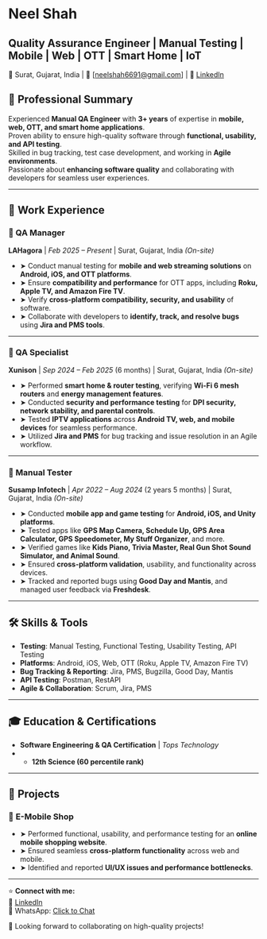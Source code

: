 # Neel Shah  
## Quality Assurance Engineer | Manual Testing | Mobile | Web | OTT | Smart Home | IoT  
📍 Surat, Gujarat, India | 📧 [neelshah6691@gmail.com] | 🔗 [LinkedIn](https://www.linkedin.com/in/neel-shah05) 

## 📌 Professional Summary  
Experienced **Manual QA Engineer** with **3+ years** of expertise in **mobile, web, OTT, and smart home applications**.  
Proven ability to ensure high-quality software through **functional, usability, and API testing**.  
Skilled in bug tracking, test case development, and working in **Agile environments**.  
Passionate about **enhancing software quality** and collaborating with developers for seamless user experiences.  

---

## 🏢 Work Experience  

### 🔹 QA Manager
**LAHagora** | *Feb 2025 – Present* | Surat, Gujarat, India *(On-site)*  
- ➤ Conduct manual testing for **mobile and web streaming solutions** on **Android, iOS, and OTT platforms**.  
- ➤ Ensure **compatibility and performance** for OTT apps, including **Roku, Apple TV, and Amazon Fire TV**.  
- ➤ Verify **cross-platform compatibility, security, and usability** of software.  
- ➤ Collaborate with developers to **identify, track, and resolve bugs** using **Jira and PMS tools**.  

---

### 🔹 QA Specialist  
**Xunison** | *Sep 2024 – Feb 2025* (6 months) | Surat, Gujarat, India *(On-site)*  
- ➤ Performed **smart home & router testing**, verifying **Wi-Fi 6 mesh routers** and **energy management features**.  
- ➤ Conducted **security and performance testing** for **DPI security, network stability, and parental controls**.  
- ➤ Tested **IPTV applications** across **Android TV, web, and mobile devices** for seamless performance.  
- ➤ Utilized **Jira and PMS** for bug tracking and issue resolution in an Agile workflow.  

---

### 🔹 Manual Tester  
**Susamp Infotech** | *Apr 2022 – Aug 2024* (2 years 5 months) | Surat, Gujarat, India *(On-site)*  
- ➤ Conducted **mobile app and game testing** for **Android, iOS, and Unity platforms**.  
- ➤ Tested apps like **GPS Map Camera, Schedule Up, GPS Area Calculator, GPS Speedometer, My Stuff Organizer**, and more.  
- ➤ Verified games like **Kids Piano, Trivia Master, Real Gun Shot Sound Simulator, and Animal Sound**.  
- ➤ Ensured **cross-platform validation**, usability, and functionality across devices.  
- ➤ Tracked and reported bugs using **Good Day and Mantis**, and managed user feedback via **Freshdesk**.  

---

## 🛠 Skills & Tools  
- **Testing**: Manual Testing, Functional Testing, Usability Testing, API Testing  
- **Platforms**: Android, iOS, Web, OTT (Roku, Apple TV, Amazon Fire TV)  
- **Bug Tracking & Reporting**: Jira, PMS, Bugzilla, Good Day, Mantis  
- **API Testing**: Postman, RestAPI
- **Agile & Collaboration**: Scrum, Jira, PMS  

---

## 🎓 Education & Certifications  
- **Software Engineering & QA Certification** | *Tops Technology*
- - **12th Science (60 percentile rank)**  

---

## 📌 Projects  
### 📍 **E-Mobile Shop**  
- ➤ Performed functional, usability, and performance testing for an **online mobile shopping website**.  
- ➤ Ensured seamless **cross-platform functionality** across web and mobile.  
- ➤ Identified and reported **UI/UX issues and performance bottlenecks**.  

---

⭐ **Connect with me:**  
🔗 [LinkedIn](https://www.linkedin.com/in/neel-shah05)  
📱 WhatsApp: [Click to Chat](https://wa.link/ykcxmd>)  

🚀 Looking forward to collaborating on high-quality projects!  
